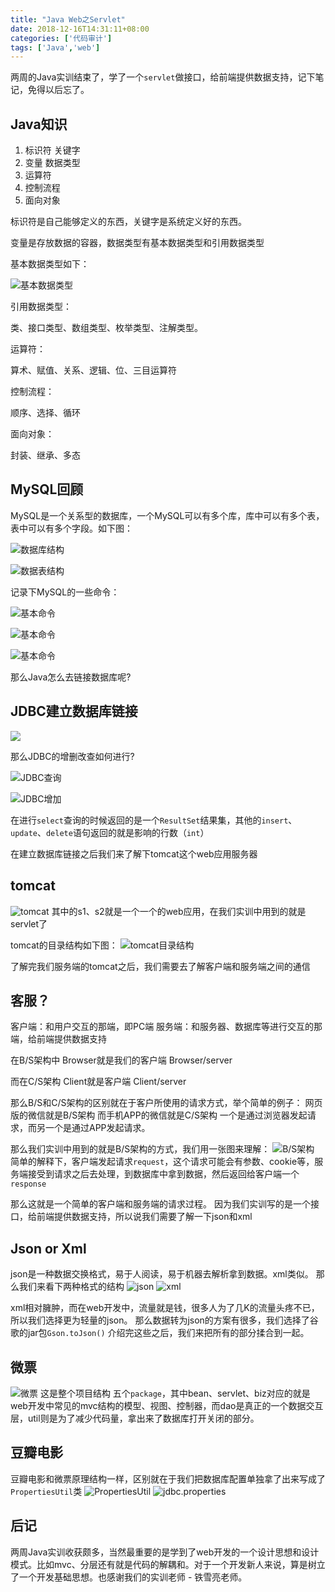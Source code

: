 ```yaml
---
title: "Java Web之Servlet"
date: 2018-12-16T14:31:11+08:00
categories: ['代码审计']
tags: ['Java','web']
---
```


两周的Java实训结束了，学了一个`servlet`做接口，给前端提供数据支持，记下笔记，免得以后忘了。

<!--more-->

## Java知识

1. 标识符 关键字
2. 变量 数据类型
3. 运算符
4. 控制流程
5. 面向对象

标识符是自己能够定义的东西，关键字是系统定义好的东西。

变量是存放数据的容器，数据类型有基本数据类型和引用数据类型

基本数据类型如下：

![基本数据类型](https://y4er.com/img/uploads/20190509166803.jpg "基本数据类型")

引用数据类型：

类、接口类型、数组类型、枚举类型、注解类型。

运算符：

算术、赋值、关系、逻辑、位、三目运算符

控制流程：

顺序、选择、循环

面向对象：

封装、继承、多态

## MySQL回顾

MySQL是一个关系型的数据库，一个MySQL可以有多个库，库中可以有多个表，表中可以有多个字段。如下图：

![数据库结构](https://y4er.com/img/uploads/20190509160082.jpg "数据库结构")

![数据表结构](https://y4er.com/img/uploads/20190509160217.jpg "数据表结构")

记录下MySQL的一些命令：

![基本命令](https://y4er.com/img/uploads/20190509160771.jpg "基本命令")

![基本命令](https://y4er.com/img/uploads/20190509167263.jpg "基本命令")

![基本命令](https://y4er.com/img/uploads/20190509165130.jpg "基本命令")

那么Java怎么去链接数据库呢?

## JDBC建立数据库链接

![](https://y4er.com/img/uploads/20190509160694.jpg)

那么JDBC的增删改查如何进行?

![JDBC查询](https://y4er.com/img/uploads/20190509165760.jpg "查询")

![JDBC增加](https://y4er.com/img/uploads/20190509161480.jpg "增加")

在进行`select`查询的时候返回的是一个`ResultSet`结果集，其他的`insert`、`update`、`delete`语句返回的就是影响的行数（`int`）

在建立数据库链接之后我们来了解下tomcat这个web应用服务器
## tomcat
![tomcat](https://y4er.com/img/uploads/20190509166994.jpg "tomcat")
其中的s1、s2就是一个一个的web应用，在我们实训中用到的就是servlet了

tomcat的目录结构如下图：
![tomcat目录结构](https://y4er.com/img/uploads/20190509160628.jpg "tomcat目录结构")

了解完我们服务端的tomcat之后，我们需要去了解客户端和服务端之间的通信
## 客服？
客户端：和用户交互的那端，即PC端
服务端：和服务器、数据库等进行交互的那端，给前端提供数据支持

在B/S架构中 Browser就是我们的客户端
Browser/server

而在C/S架构 Client就是客户端
Client/server

那么B/S和C/S架构的区别就在于客户所使用的请求方式，举个简单的例子：
网页版的微信就是B/S架构
而手机APP的微信就是C/S架构
一个是通过浏览器发起请求，而另一个是通过APP发起请求。

那么我们实训中用到的就是B/S架构的方式，我们用一张图来理解：
![B/S架构](https://y4er.com/img/uploads/20190509167356.jpg "B/S架构")
简单的解释下，客户端发起请求`request`，这个请求可能会有参数、cookie等，服务端接受到请求之后去处理，到数据库中拿到数据，然后返回给客户端一个`response`

那么这就是一个简单的客户端和服务端的请求过程。
因为我们实训写的是一个接口，给前端提供数据支持，所以说我们需要了解一下json和xml
## Json or Xml
json是一种数据交换格式，易于人阅读，易于机器去解析拿到数据。xml类似。
那么我们来看下两种格式的结构
![json](https://y4er.com/img/uploads/20190509162321.jpg "json")
![xml](https://y4er.com/img/uploads/20190509168926.jpg "xml")

xml相对臃肿，而在web开发中，流量就是钱，很多人为了几K的流量头疼不已，所以我们选择更为轻量的json。
那么数据转为json的方案有很多，我们选择了谷歌的jar包`Gson.toJson()`
介绍完这些之后，我们来把所有的部分揉合到一起。
## 微票
![微票](https://y4er.com/img/uploads/20190509161847.jpg "微票的项目结构")
这是整个项目结构
五个`package`，其中bean、servlet、biz对应的就是web开发中常见的mvc结构的模型、视图、控制器，而dao是真正的一个数据交互层，util则是为了减少代码量，拿出来了数据库打开关闭的部分。
## 豆瓣电影
豆瓣电影和微票原理结构一样，区别就在于我们把数据库配置单独拿了出来写成了`PropertiesUtil`类
![PropertiesUtil](https://y4er.com/img/uploads/20190509166075.jpg "PropertiesUtil")
![jdbc.properties](https://y4er.com/img/uploads/20190509169853.jpg "jdbc.properties")

## 后记
两周Java实训收获颇多，当然最重要的是学到了web开发的一个设计思想和设计模式。比如mvc、分层还有就是代码的解耦和。对于一个开发新人来说，算是树立了一个开发基础思想。也感谢我们的实训老师 - 铁雪亮老师。